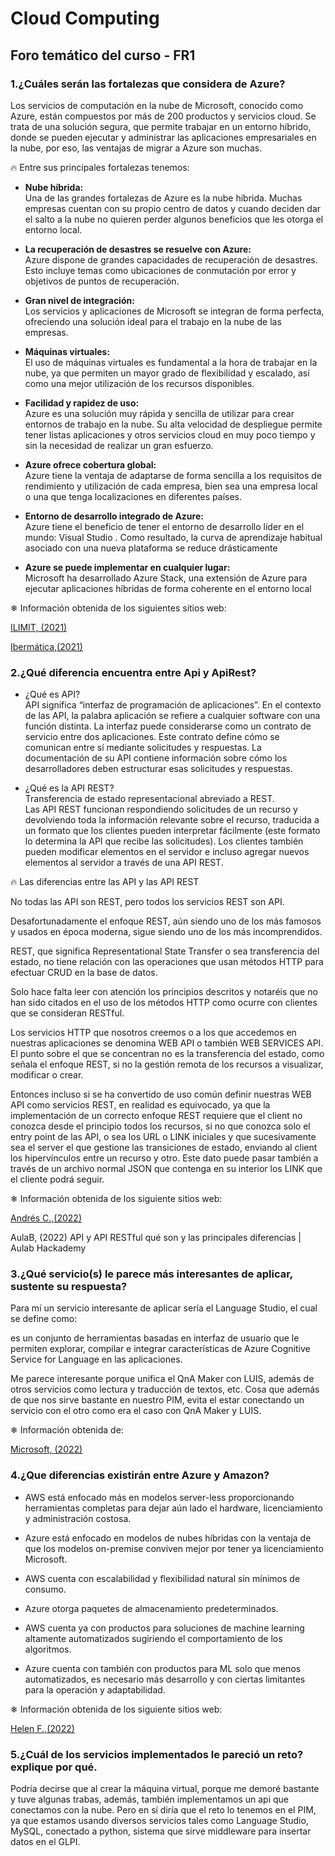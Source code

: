 # Cloud Computing

## Foro temático del curso - FR1

### 1.¿Cuáles serán las fortalezas que considera de Azure?    

Los servicios de computación en la nube de Microsoft, conocido como Azure, están compuestos por más de 200 productos y servicios cloud. Se trata de una solución segura, que permite trabajar en un entorno híbrido, donde se pueden ejecutar y administrar las aplicaciones empresariales en la nube, por eso, las ventajas de migrar a Azure son muchas.

🔥 Entre sus principales fortalezas tenemos:

- **Nube híbrida:**   
	Una de las grandes fortalezas de Azure es la nube híbrida. Muchas empresas cuentan con su propio centro de datos y cuando deciden dar el salto a la nube no quieren perder algunos beneficios que les otorga el entorno local. 

- **La recuperación de desastres se resuelve con Azure:**    
	Azure dispone de grandes capacidades de recuperación de desastres. Esto incluye temas como ubicaciones de conmutación por error y objetivos de puntos de recuperación.

- **Gran nivel de integración:**    
	Los servicios y aplicaciones de Microsoft se integran de forma perfecta, ofreciendo una solución ideal para el trabajo en la nube de las empresas.

- **Máquinas virtuales:**   
	El uso de máquinas virtuales es fundamental a la hora de trabajar en la nube, ya que permiten un mayor grado de flexibilidad y escalado, así como una mejor utilización de los recursos disponibles.

- **Facilidad y rapidez de uso:**    
	Azure es una solución muy rápida y sencilla de utilizar para crear entornos de trabajo en la nube. Su alta velocidad de despliegue permite tener listas aplicaciones y otros servicios cloud en muy poco tiempo y sin la necesidad de realizar un gran esfuerzo.

- **Azure ofrece cobertura global:**   
	Azure tiene la ventaja de adaptarse de forma sencilla a los requisitos de rendimiento y utilización de cada empresa, bien sea una empresa local o una que tenga localizaciones en diferentes países.

- **Entorno de desarrollo integrado de Azure:**     
	Azure tiene el beneficio de tener el entorno de desarrollo líder en el mundo: Visual Studio . Como resultado, la curva de aprendizaje habitual asociado con una nueva plataforma se reduce drásticamente

- **Azure se puede implementar en cualquier lugar:**    
	Microsoft ha desarrollado Azure Stack, una extensión de Azure para ejecutar aplicaciones híbridas de forma coherente en el entorno local

❄ Información obtenida de los siguientes sitios web:   

[ILIMIT, (2021)](https://www.ilimit.com/blog/ventajas-migrar-azure/#:~:text=Una%20de%20las%20grandes%20fortalezas%20de%20Azure%20es,algunos%20beneficios%20que%20les%20otorga%20el%20entorno%20local)

[Ibermática,(2021)](https://www.ibermatica365.com/10-beneficios-de-microsoft-azure/)


### 2.¿Qué diferencia encuentra entre Api y ApiRest?

- ¿Qué es API?    
	API significa “interfaz de programación de aplicaciones”. En el contexto de las API, la palabra aplicación se refiere a cualquier software con una función distinta. La interfaz puede considerarse como un contrato de servicio entre dos aplicaciones. Este contrato define cómo se comunican entre sí mediante solicitudes y respuestas. La documentación de su API contiene información sobre cómo los desarrolladores deben estructurar esas solicitudes y respuestas.

- ¿Qué es la API REST?    
	Transferencia de estado representacional abreviado a REST.     
	Las API REST funcionan respondiendo solicitudes de un recurso y devolviendo toda la información relevante sobre el recurso, traducida a un formato que los clientes pueden interpretar fácilmente (este formato lo determina la API que recibe las solicitudes). Los clientes también pueden modificar elementos en el servidor e incluso agregar nuevos elementos al servidor a través de una API REST.

🔥 Las diferencias entre las API y las API REST    

No todas las API son REST, pero todos los servicios REST son API.

Desafortunadamente el enfoque REST, aún siendo uno de los más famosos y usados en época moderna, sigue siendo uno de los más incomprendidos.

REST, que significa Representational State Transfer o sea transferencia del estado, no tiene relación con las operaciones que usan métodos HTTP para efectuar CRUD en la base de datos.

Solo hace falta leer con atención los principios descritos y notaréis que no han sido citados en el uso de los métodos HTTP como ocurre con clientes que se consideran RESTful.

Los servicios HTTP que nosotros creemos o a los que accedemos en nuestras aplicaciones se denomina WEB API o también WEB SERVICES API. El punto sobre el que se concentran no es la transferencia del estado, como señala el enfoque REST, si no la gestión remota de los recursos a visualizar, modificar o crear.

Entonces incluso si se ha convertido de uso común definir nuestras WEB API como servicios REST, en realidad es equivocado, ya que la implementación de un correcto enfoque REST requiere que el client no conozca desde el principio todos los recursos, si no que conozca solo el entry point de las API, o sea los URL o LINK iniciales y que sucesivamente sea el server el que gestione las transiciones de estado, enviando al client los hipervínculos entre un recurso y otro. Este dato puede pasar también a través de un archivo normal JSON que contenga en su interior los LINK que el cliente podrá seguir.

❄ Información obtenida de los siguiente sitios web:   

[Andrés C.,(2022)](https://www.desarrollolibre.net/blog/programacion-basica/api-api-rest-y-api-restful)   

AulaB, (2022) API y API RESTful qué son y las principales diferencias | Aulab Hackademy


### 3.¿Qué servicio(s) le parece más interesantes de aplicar, sustente su respuesta?

Para mí un servicio interesante de aplicar sería el Language Studio, el cual se define como:

es un conjunto de herramientas basadas en interfaz de usuario que le permiten explorar, compilar e integrar características de Azure Cognitive Service for Language en las aplicaciones.

Me parece interesante porque unifica el QnA Maker con LUIS, además de otros servicios como lectura y traducción de textos, etc. Cosa que además de que nos sirve bastante en nuestro PIM, evita el estar conectando un servicio con el otro como era el caso con QnA Maker y LUIS.


❄ Información obtenida de:  

[Microsoft, (2022)](https://learn.microsoft.com/es-es/azure/cognitive-services/language-service/language-studio)


### 4.¿Que diferencias existirán entre Azure y Amazon?

- AWS está enfocado más en modelos server-less proporcionando herramientas completas para dejar aún lado el hardware, licenciamiento y administración costosa.

- Azure está enfocado en modelos de nubes híbridas con la ventaja de que los modelos on-premise conviven mejor por tener ya licenciamiento Microsoft.
 
- AWS cuenta con escalabilidad y flexibilidad natural sin mínimos de consumo.
 
- Azure otorga paquetes de almacenamiento predeterminados.
 
- AWS cuenta ya con productos para soluciones de machine learning altamente automatizados sugiriendo el comportamiento de los algoritmos.

- Azure cuenta con también con productos para ML solo que menos automatizados, es necesario más desarrollo y con ciertas limitantes para la operación y adaptabilidad.


❄ Información obtenida de los siguiente sitios web:

[Helen F.,(2022)](https://www.inbest.cloud/comunidad/aws-vs.-azure-comparativo-general)


### 5.¿Cuál de los servicios implementados le pareció un reto? explique por qué.

Podría decirse que al crear la máquina virtual, porque me demoré bastante y tuve algunas trabas, además, también implementamos un api que conectamos con la nube. Pero en sí diría que el reto lo tenemos en el PIM, ya que estamos usando diversos servicios tales como Language Studio, MySQL, conectado a python, sistema que sirve middleware para insertar datos en el GLPI.

